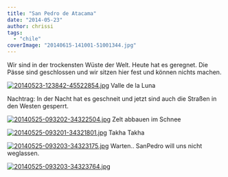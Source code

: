 ```yaml
---
title: "San Pedro de Atacama"
date: "2014-05-23"
author: chrissi
tags: 
  - "chile"
coverImage: "20140615-141001-51001344.jpg"
---
```


Wir sind in der trockensten Wüste der Welt. Heute hat es geregnet. Die Pässe sind geschlossen und wir sitzen hier fest und können nichts machen.

[![20140523-123842-45522854.jpg](images/20140523-123842-45522854.jpg)](https://hafenstrand.wordpress.com/wp-content/uploads/2014/05/20140523-123842-45522854.jpg) Valle de la Luna

Nachtrag: In der Nacht hat es geschneit und jetzt sind auch die Straßen in den Westen gesperrt.

[![20140525-093202-34322504.jpg](images/20140525-093202-34322504.jpg)](https://hafenstrand.wordpress.com/wp-content/uploads/2014/05/20140525-093202-34322504.jpg) Zelt abbauen im Schnee

[![20140525-093201-34321801.jpg](images/20140525-093201-34321801.jpg)](https://hafenstrand.wordpress.com/wp-content/uploads/2014/05/20140525-093201-34321801.jpg) Takha Takha

[![20140525-093203-34323175.jpg](images/20140525-093203-34323175.jpg)](https://hafenstrand.wordpress.com/wp-content/uploads/2014/05/20140525-093203-34323175.jpg) Warten.. SanPedro will uns nicht weglassen.

[![20140525-093203-34323764.jpg](images/20140525-093203-34323764.jpg)](https://hafenstrand.wordpress.com/wp-content/uploads/2014/05/20140525-093203-34323764.jpg)
